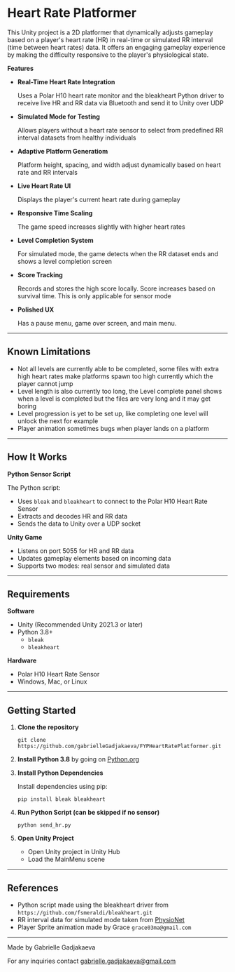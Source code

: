 # **Heart Rate Platformer**

This Unity project is a 2D platformer that dynamically adjusts gameplay based on a player's heart rate (HR) in real-time or simulated RR interval (time between heart rates) data. It offers an engaging gameplay experience by making the difficulty responsive to the player's physiological state.

**Features**
- **Real-Time Heart Rate Integration**
  
  Uses a Polar H10 heart rate monitor and the bleakheart Python driver to receive live HR and RR data via Bluetooth and send it to Unity over UDP
- **Simulated Mode for Testing**
  
  Allows players without a heart rate sensor to select from predefined RR interval datasets from healthy individuals
- **Adaptive Platform Generatiom**
  
  Platform height, spacing, and width adjust dynamically based on heart rate and RR intervals
- **Live Heart Rate UI**
  
  Displays the player's current heart rate during gameplay
- **Responsive Time Scaling**
  
  The game speed increases slightly with higher heart rates
- **Level Completion System**
  
  For simulated mode, the game detects when the RR dataset ends and shows a level completion screen
- **Score Tracking**
  
  Records and stores the high score locally. Score increases based on survival time. This is only applicable for sensor mode
- **Polished UX**
  
  Has a pause menu, game over screen, and main menu.

---

## **Known Limitations**

- Not all levels are currently able to be completed, some files with extra high heart rates make platforms spawn too high currently which the player cannot jump
- Level length is also currently too long, the Level complete panel shows when a level is completed but the files are very long and it may get boring
- Level progression is yet to be set up, like completing one level will unlock the next for example
- Player animation sometimes bugs when player lands on a platform

---

## **How It Works**

**Python Sensor Script**

The Python script:
- Uses `bleak` and `bleakheart` to connect to the Polar H10 Heart Rate Sensor
- Extracts and decodes HR and RR data
- Sends the data to Unity over a UDP socket

**Unity Game**
- Listens on port 5055 for HR and RR data
- Updates gameplay elements based on incoming data
- Supports two modes: real sensor and simulated data

---

## **Requirements**

**Software**
- Unity (Recommended Unity 2021.3 or later)
- Python 3.8+
  - `bleak`
  - `bleakheart`

**Hardware**
- Polar H10 Heart Rate Sensor
- Windows, Mac, or Linux

---

## **Getting Started**

1. **Clone the repository**
   
   `git clone https://github.com/gabrielleGadjakaeva/FYPHeartRatePlatformer.git`

2. **Install Python 3.8** by going on [Python.org](https://www.python.org/downloads/release/python-3810/)

3. **Install Python Dependencies**
   
   Install dependencies using pip:
   
   `pip install bleak bleakheart`

5. **Run Python Script (can be skipped if no sensor)**

   `python send_hr.py`

6. **Open Unity Project**
   
   - Open Unity project in Unity Hub
   - Load the MainMenu scene

---

## **References**

- Python script made using the bleakheart driver from `https://github.com/fsmeraldi/bleakheart.git`
- RR interval data for simulated mode taken from [PhysioNet](https://physionet.org/content/rr-interval-healthy-subjects/1.0.0/)
- Player Sprite animation made by Grace `grace03ma@gmail.com`

---

Made by Gabrielle Gadjakaeva

For any inquiries contact gabrielle.gadjakaeva@gmail.com
